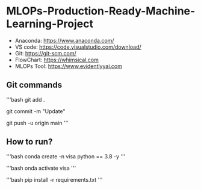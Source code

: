 # MLOPs-Production-Ready-Machine-Learning-Project

- Anaconda: https://www.anaconda.com/
- VS code: https://code.visualstudio.com/download/
- Git: https://git-scm.com/
- FlowChart: https://whimsical.com
- MLOPs Tool: https://www.evidentlyyai.com



## Git commands
'''bash
git add .

git commit -m "Update"

git push -u origin main
'''


## How to run?

'''bash
conda create -n visa python == 3.8 -y
'''

'''bash
onda activate visa
'''

'''bash
pip install -r requirements.txt
'''